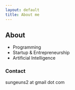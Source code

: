 ```yaml
---
layout: default
title: About me
---
```

## About

- Programming
- Startup & Entrepreneurship
- Artificial Intelligence


### Contact
sungeuns2 at gmail dot com
